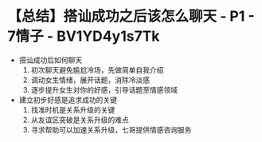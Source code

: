 # 【总结】搭讪成功之后该怎么聊天 - P1 - 7情子 - BV1YD4y1s7Tk

-   搭讪成功后如何聊天
    1.  初次聊天避免尴尬冷场，先做简单自我介绍
    2.  调动女生情绪，展开话题，消除冷淡感
    3.  逐步提升女生对你的好感，引导话题至情感领域
-   建立初步好感是追求成功的关键
    1.  找准时机是关系升级的关键
    2.  从友谊区突破是关系升级的难点
    3.  寻求帮助可以加速关系升级，七哥提供情感咨询服务